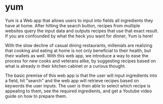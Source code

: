 # yum
Yum is a Web app that allows users to input into fields all ingredients they have at home. After hitting the search
button, recipes from multiple websites query the input data and outputs recipes that use that exact result. 
If you are confounded by what the heck you want for dinner, Yum is here!

With the slow decline of casual dining restaurants, millenials are realizing that cooking and eating at home is not only
beneficial to their health, but their wallets as well. With this web app, we introduce a way to ease the process for new 
cooks and veterans alike, by suggesting recipes based on what is already in their kitchen cabinet or a curious thought. 

The basic premise of this web app is that the user will input ingredients into a field, hit "search" and the web app will
retrieve recipes based on keywords the user inputs. The user is then able to select which recipe is appealing to them,
see the required ingredients, and get a Youtube video guide on how to prepare them. 
